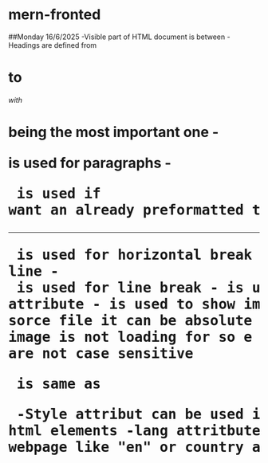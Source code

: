 # mern-fronted

##Monday 16/6/2025
-Visible part of HTML document is between <body></body>
-Headings are defined from <h1> to <h6> with <h1> being the most important one
-<p> is used for paragraphs
-<pre> is used if want an already preformatted text
-<hr> is used for horizontal break line
-<br> is used for line break
-<a> is used the links with href attribute
-<img> is used to show image with attributes like src for sorce file it can be absolute and relative and alt for showing text if image is not loading for so e reason
-HTML elements can be nested and are not case sensitive <P> is same as <p>
-Style attribut can be used in html elements
-lang attritbute is used to tell which language is in webpage like "en" or country also like "en-US"
